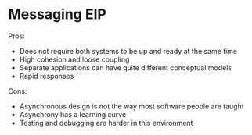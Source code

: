 # Messaging EIP



Pros:

- Does not require both systems to be up and ready at the same time
- High cohesion and loose coupling
- Separate applications can have quite different conceptual models
- Rapid responses



Cons:

- Asynchronous design is not the way most software people are taught
- Asynchrony has a learning curve
- Testing and debugging are harder in this environment